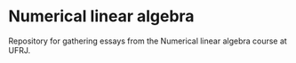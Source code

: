 # Numerical linear algebra

Repository for gathering essays from the Numerical linear algebra course at UFRJ.
